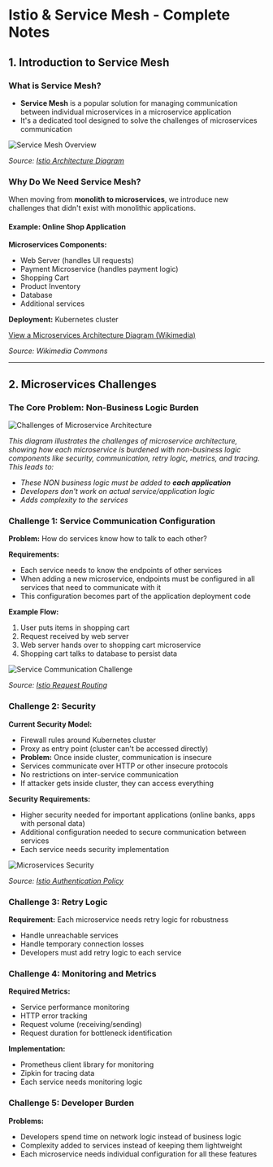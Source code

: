 # Istio & Service Mesh - Complete Notes

## 1. Introduction to Service Mesh

### What is Service Mesh?
- **Service Mesh** is a popular solution for managing communication between individual microservices in a microservice application
- It's a dedicated tool designed to solve the challenges of microservices communication

![Service Mesh Overview](https://istio.io/latest/docs/ops/deployment/architecture/arch.svg)

*Source: [Istio Architecture Diagram](https://istio.io/latest/docs/ops/deployment/architecture/)*

### Why Do We Need Service Mesh?

When moving from **monolith to microservices**, we introduce new challenges that didn't exist with monolithic applications.

#### Example: Online Shop Application
**Microservices Components:**
- Web Server (handles UI requests)
- Payment Microservice (handles payment logic)
- Shopping Cart
- Product Inventory
- Database
- Additional services

**Deployment:** Kubernetes cluster

[View a Microservices Architecture Diagram (Wikimedia)](https://commons.wikimedia.org/wiki/File:Microservices.svg)

*Source: Wikimedia Commons*

---

## 2. Microservices Challenges

### The Core Problem: Non-Business Logic Burden

![Challenges of Microservice Architecture](images/microservices-challenges.png)

*This diagram illustrates the challenges of microservice architecture, showing how each microservice is burdened with non-business logic components like security, communication, retry logic, metrics, and tracing. This leads to:*
- *These NON business logic must be added to **each application***
- *Developers don't work on actual service/application logic*
- *Adds complexity to the services*

### Challenge 1: Service Communication Configuration
**Problem:** How do services know how to talk to each other?

**Requirements:**
- Each service needs to know the endpoints of other services
- When adding a new microservice, endpoints must be configured in all services that need to communicate with it
- This configuration becomes part of the application deployment code

**Example Flow:**
1. User puts items in shopping cart
2. Request received by web server
3. Web server hands over to shopping cart microservice
4. Shopping cart talks to database to persist data

![Service Communication Challenge](https://istio.io/latest/docs/tasks/traffic-management/request-routing/overview.svg)

*Source: [Istio Request Routing](https://istio.io/latest/docs/tasks/traffic-management/request-routing/)*

### Challenge 2: Security
**Current Security Model:**
- Firewall rules around Kubernetes cluster
- Proxy as entry point (cluster can't be accessed directly)
- **Problem:** Once inside cluster, communication is insecure
- Services communicate over HTTP or other insecure protocols
- No restrictions on inter-service communication
- If attacker gets inside cluster, they can access everything

**Security Requirements:**
- Higher security needed for important applications (online banks, apps with personal data)
- Additional configuration needed to secure communication between services
- Each service needs security implementation

![Microservices Security](https://istio.io/latest/docs/tasks/security/authentication/authn-policy/overview.svg)

*Source: [Istio Authentication Policy](https://istio.io/latest/docs/tasks/security/authentication/authn-policy/)*

### Challenge 3: Retry Logic
**Requirement:** Each microservice needs retry logic for robustness
- Handle unreachable services
- Handle temporary connection losses
- Developers must add retry logic to each service

### Challenge 4: Monitoring and Metrics
**Required Metrics:**
- Service performance monitoring
- HTTP error tracking
- Request volume (receiving/sending)
- Request duration for bottleneck identification

**Implementation:**
- Prometheus client library for monitoring
- Zipkin for tracing data
- Each service needs monitoring logic

### Challenge 5: Developer Burden
**Problems:**
- Developers spend time on network logic instead of business logic
- Complexity added to services instead of keeping them lightweight
- Each microservice needs individual configuration for all these features 